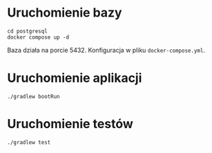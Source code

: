 # Uruchomienie bazy
```
cd postgresql
docker compose up -d
```
Baza działa na porcie 5432. Konfiguracja w pliku `docker-compose.yml`.

# Uruchomienie aplikacji
```
./gradlew bootRun
```

# Uruchomienie testów
```
./gradlew test
```